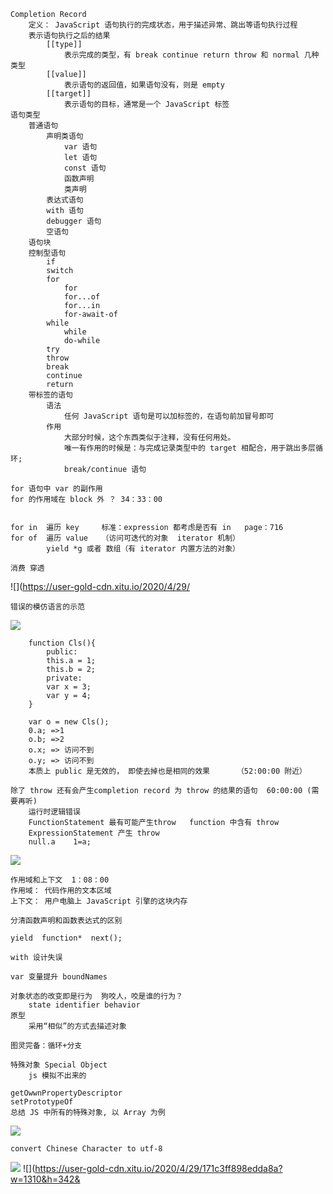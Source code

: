  
	Completion Record
		定义： JavaScript 语句执行的完成状态，用于描述异常、跳出等语句执行过程
		表示语句执行之后的结果
			[[type]]
				表示完成的类型，有 break continue return throw 和 normal 几种类型
			[[value]]
				表示语句的返回值，如果语句没有，则是 empty
			[[target]]
				表示语句的目标，通常是一个 JavaScript 标签
	语句类型
		普通语句
			声明类语句
				var 语句
				let 语句
				const 语句
				函数声明
				类声明
			表达式语句
			with 语句
			debugger 语句
			空语句
		语句块
		控制型语句
			if
			switch
			for
				for
				for...of
				for...in
				for-await-of
			while
				while
				do-while
			try
			throw
			break
			continue
			return
		带标签的语句
			语法
				任何 JavaScript 语句是可以加标签的，在语句前加冒号即可
			作用
				大部分时候，这个东西类似于注释，没有任何用处。
				唯一有作用的时候是：与完成记录类型中的 target 相配合，用于跳出多层循环;
				break/continue 语句
				
	for 语句中 var 的副作用
	for 的作用域在 block 外 ？ 34：33：00 


	for in  遍历 key     标准：expression 都考虑是否有 in   page：716
	for of  遍历 value   （访问可迭代的对象  iterator 机制）
			yield *g 或者 数组（有 iterator 内置方法的对象）

	消费 穿透
![](https://user-gold-cdn.xitu.io/2020/4/29/	
	
	错误的模仿语言的示范
![](https://user-gold-cdn.xitu.io/2020/4/28/171c0cf7317c1c9e?w=376&h=495&f=png&s=100719)

	
		function Cls(){
		    public:
			this.a = 1;
			this.b = 2;
		    private:
			var x = 3;
			var y = 4;
		}

		var o = new Cls();
		0.a; =>1
		o.b; =>2
		o.x; => 访问不到
		o.y; => 访问不到
		本质上 public 是无效的， 即使去掉也是相同的效果      （52:00:00 附近）
				
	除了 throw 还有会产生completion record 为 throw 的结果的语句  60:00:00 (需要再听)
	    运行时逻辑错误
	    FunctionStatement 最有可能产生throw   function 中含有 throw
	    ExpressionStatement 产生 throw
	    null.a    1=a; 	
	
![](https://user-gold-cdn.xitu.io/2020/4/28/171c0d6a00b66141?w=372&h=283&f=png&s=59005)

	
	作用域和上下文  1：08：00
	作用域： 代码作用的文本区域
	上下文： 用户电脑上 JavaScript 引擎的这块内存
	
	分清函数声明和函数表达式的区别
	
	yield  function*  next();

	with 设计失误

	var 变量提升 boundNames

	对象状态的改变即是行为  狗咬人，咬是谁的行为？
	    state identifier behavior
	原型
	    采用“相似”的方式去描述对象

	图灵完备：循环+分支

	特殊对象 Special Object
	    js 模拟不出来的

	getOwwnPropertyDescriptor    
	setPrototypeOf
	总结 JS 中所有的特殊对象, 以 Array 为例
![](https://user-gold-cdn.xitu.io/2020/4/29/171c3dece3cd016a?w=646&h=462&f=png&s=145206)
	
	convert Chinese Character to utf-8
![](https://user-gold-cdn.xitu.io/2020/4/29/171c3e49c822b9e5)
![](https://user-gold-cdn.xitu.io/2020/4/29/171c3ff898edda8a?w=1310&h=342&
